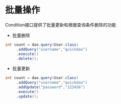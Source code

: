 # 批量操作

Condition接口提供了批量更新和根据查询条件删除的功能


* 批量删除

```java
int count = dao.query(User.class)
     .addQuery("username","quickdao")
     .execute()
     .delete();
```

* 批量更新

```java
int count = dao.query(User.class)
     .addQuery("username","quickdao")
     .addUpdate("password","123456")
     .execute()
     .update();
```
